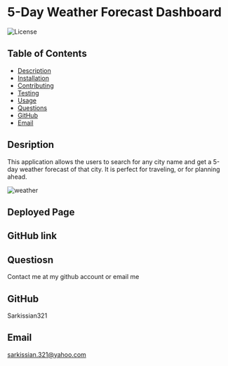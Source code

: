 # 5-Day Weather Forecast Dashboard

  ![License](https://img.shields.io/badge/License-MIT-blue.svg)

  ## Table of Contents

  * [Description](#description)
  * [Installation](#installation)
  * [Contributing](#contributing)
  * [Testing](#testing)
  * [Usage](#usage)
  * [Questions](#questions)
  * [GitHub](#github)
  * [Email](#email)

  ## Desription

  This application allows the users to search for any city name and get a 5-day weather forecast of that city. It is perfect for traveling, or for planning ahead.
  
![weather](https://github.com/Sarkissian321/weather-app/assets/142841411/a9333484-c6ae-4f8c-b91c-aaf67c68a363)

  ## Deployed Page

  

  ## GitHub link



  ## Questiosn

  Contact me at my github account or email me

  ## GitHub

  Sarkissian321

  ## Email

  sarkissian.321@yahoo.com
